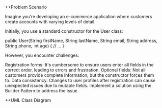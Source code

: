 ++Problem Scenario
  
Imagine you're developing an e-commerce application where customers create accounts with varying levels of detail.

Initially, you use a standard constructor for the User class:

public User(String firstName, String lastName, String email, String address, String phone, int age) { // ... }

However, you encounter challenges:

Registration forms: It's cumbersome to ensure users enter all fields in the correct order, leading to errors and frustration.
Optional fields: Not all customers provide complete information, but the constructor forces them to.
Data consistency: Changes to user profiles after registration can cause unexpected issues due to mutable fields.
Implement a solution using the Builder Pattern to address the issue.

++UML Class Diagram
